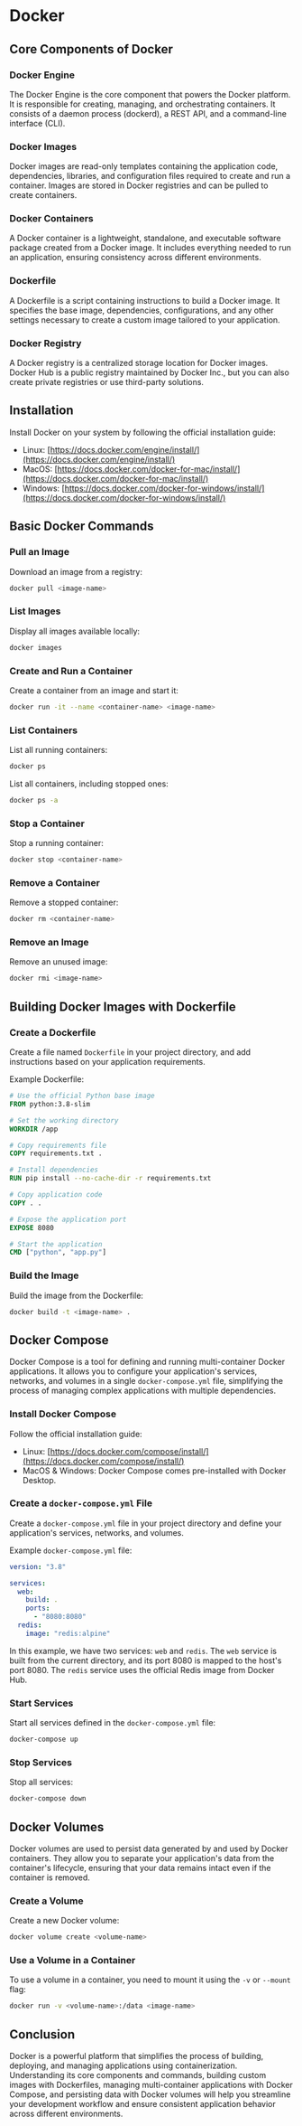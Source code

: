 # Docker

## Core Components of Docker

### Docker Engine

The Docker Engine is the core component that powers the Docker platform. It is responsible for creating, managing, and orchestrating containers. It consists of a daemon process (dockerd), a REST API, and a command-line interface (CLI).

### Docker Images

Docker images are read-only templates containing the application code, dependencies, libraries, and configuration files required to create and run a container. Images are stored in Docker registries and can be pulled to create containers.

### Docker Containers

A Docker container is a lightweight, standalone, and executable software package created from a Docker image. It includes everything needed to run an application, ensuring consistency across different environments.

### Dockerfile

A Dockerfile is a script containing instructions to build a Docker image. It specifies the base image, dependencies, configurations, and any other settings necessary to create a custom image tailored to your application.

### Docker Registry

A Docker registry is a centralized storage location for Docker images. Docker Hub is a public registry maintained by Docker Inc., but you can also create private registries or use third-party solutions.

## Installation

Install Docker on your system by following the official installation guide:

- Linux: [https://docs.docker.com/engine/install/](https://docs.docker.com/engine/install/)
- MacOS: [https://docs.docker.com/docker-for-mac/install/](https://docs.docker.com/docker-for-mac/install/)
- Windows: [https://docs.docker.com/docker-for-windows/install/](https://docs.docker.com/docker-for-windows/install/)

## Basic Docker Commands

### Pull an Image

Download an image from a registry:

```bash
docker pull <image-name>
```

### List Images

Display all images available locally:

```bash
docker images
```

### Create and Run a Container

Create a container from an image and start it:

```bash
docker run -it --name <container-name> <image-name>
```

### List Containers

List all running containers:

```bash
docker ps
```

List all containers, including stopped ones:

```bash
docker ps -a
```

### Stop a Container

Stop a running container:

```bash
docker stop <container-name>
```

### Remove a Container

Remove a stopped container:

```bash
docker rm <container-name>
```

### Remove an Image

Remove an unused image:

```bash
docker rmi <image-name>
```

## Building Docker Images with Dockerfile

### Create a Dockerfile

Create a file named `Dockerfile` in your project directory, and add instructions based on your application requirements.

Example Dockerfile:

```dockerfile
# Use the official Python base image
FROM python:3.8-slim

# Set the working directory
WORKDIR /app

# Copy requirements file
COPY requirements.txt .

# Install dependencies
RUN pip install --no-cache-dir -r requirements.txt

# Copy application code
COPY . .

# Expose the application port
EXPOSE 8080

# Start the application
CMD ["python", "app.py"]
```

### Build the Image

Build the image from the Dockerfile:

```bash
docker build -t <image-name> .
```

## Docker Compose

Docker Compose is a tool for defining and running multi-container Docker applications. It allows you to configure your application's services, networks, and volumes in a single `docker-compose.yml` file, simplifying the process of managing complex applications with multiple dependencies.

### Install Docker Compose

Follow the official installation guide:

- Linux: [https://docs.docker.com/compose/install/](https://docs.docker.com/compose/install/)
- MacOS & Windows: Docker Compose comes pre-installed with Docker Desktop.

### Create a `docker-compose.yml` File

Create a `docker-compose.yml` file in your project directory and define your application's services, networks, and volumes.

Example `docker-compose.yml` file:

```yaml
version: "3.8"

services:
  web:
    build: .
    ports:
      - "8080:8080"
  redis:
    image: "redis:alpine"
```

In this example, we have two services: `web` and `redis`. The `web` service is built from the current directory, and its port 8080 is mapped to the host's port 8080. The `redis` service uses the official Redis image from Docker Hub.

### Start Services

Start all services defined in the `docker-compose.yml` file:

```bash
docker-compose up
```

### Stop Services

Stop all services:

```bash
docker-compose down
```

## Docker Volumes

Docker volumes are used to persist data generated by and used by Docker containers. They allow you to separate your application's data from the container's lifecycle, ensuring that your data remains intact even if the container is removed.

### Create a Volume

Create a new Docker volume:

```bash
docker volume create <volume-name>
```

### Use a Volume in a Container

To use a volume in a container, you need to mount it using the `-v` or `--mount` flag:

```bash
docker run -v <volume-name>:/data <image-name>
```

## Conclusion

Docker is a powerful platform that simplifies the process of building, deploying, and managing applications using containerization. Understanding its core components and commands, building custom images with Dockerfiles, managing multi-container applications with Docker Compose, and persisting data with Docker volumes will help you streamline your development workflow and ensure consistent application behavior across different environments.
